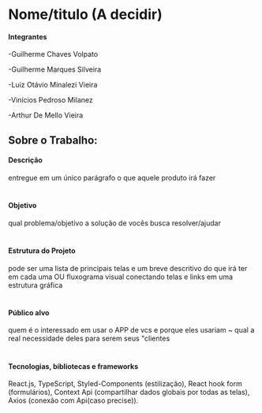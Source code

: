 # Nome/titulo (A decidir)
#### Integrantes

-Guilherme Chaves Volpato

-Guilherme Marques Silveira

-Luiz Otávio Minalezi Vieira

-Vinícios Pedroso Milanez

-Arthur De Mello Vieira

## Sobre o Trabalho:

#### Descrição
entregue em um único parágrafo o que aquele produto irá fazer
# 
#### Objetivo
qual problema/objetivo a solução de vocês busca resolver/ajudar
#
#### Estrutura do Projeto 
pode ser uma lista de principais telas e um breve descritivo do que irá ter em cada uma OU fluxograma visual conectando telas e links em uma estrutura gráfica
#
#### Público alvo 
quem é o interessado em usar o APP de vcs e porque eles usariam ~ qual a real necessidade deles para serem seus "clientes
#
#### Tecnologias, bibliotecas e frameworks 
React.js, TypeScript, Styled-Components (estilização), React hook form (formulários), Context Api (compartilhar dados globais por todas as telas), Axios (conexão com Api(caso precise)).


